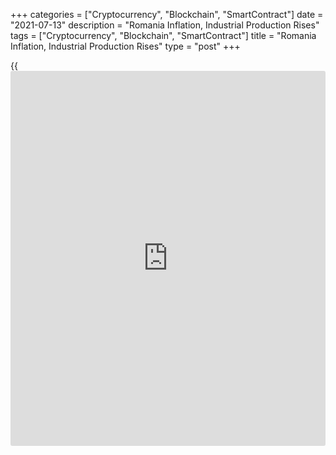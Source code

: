 +++
categories = ["Cryptocurrency", "Blockchain", "SmartContract"]
date = "2021-07-13"
description = "Romania Inflation, Industrial Production Rises"
tags = ["Cryptocurrency", "Blockchain", "SmartContract"]
title = "Romania Inflation, Industrial Production Rises"
type = "post"
+++

{{<iframe id="large-banner" src="https://www.bounty.group/#slide=21.0" width="100%" height="600" scrolling="no" style="border: 0px solid rgb(216, 221, 230); border-radius: 3px;">}}

Romania's consumer price inflation rose in June, data from the National
Institute of Statistics showed on Tuesday.

Separate data from the statistical office showed that industrial
production increased in May.

The consumer price index rose 3.9 percent year-on-year in June,
following a 3.8 percent increase in May. Economists had expected 3.7
percent rise.

Prices of non-food products grew 5.71 percent and those of food products
rose by 2.17 percent in June. Services cost increased by 2.66 percent.

On a monthly basis, consumer prices rose 0.27 percent in June.

Another report from the statistical office showed that industrial
production declined a seasonally and working-day adjusted 8.5 percent
month-on-month in May.

Production in manufacturing decreased 11.9 percent monthly in May.
Mining and quarrying output declined 5.9 percent and production of
electricity fell 3.8 percent.

On an annual basis, industrial production grew 30.3 percent in May.

On an unadjusted basis, industrial production gained 6.0 percent monthly
in May and gained 28.9 percent from a year ago.

For comments and feedback [contact](https://www.playgroundfx.com/contact/): editorial@rtt[news](https://www.letsplayfx.com/blog/forex-news-website/).com

[Economic News][1]

 **What parts of the world are seeing the best (and worst) economic
performances lately? Click[here][2] to check out our [Econ Scorecard][2]
and find out! See up-to-the-moment [ranking](https://www.playgroundfx.com/blog/crypto-exchange-ranking/)s for the best and worst
performers in [GDP][3], [unemployment rate][4], [inflation][5] and much
more.**

   1. www.rtt[news](https://www.letsplayfx.com/blog/forex-news-website/).com/Content/EconomicNews.aspx
   2. www.rtt[news](https://www.letsplayfx.com/blog/forex-news-website/).com/economic-scorecard/world-rank/industrial-production/highest-performance.aspx
   3. www.rtt[news](https://www.letsplayfx.com/blog/forex-news-website/).com/economic-scorecard/world-rank/GDP/highest-performance.aspx
   4. www.rtt[news](https://www.letsplayfx.com/blog/forex-news-website/).com/economic-scorecard/world-rank/unemployment-rate/lowest-performance.aspx
   5. www.rtt[news](https://www.letsplayfx.com/blog/forex-news-website/).com/economic-scorecard/world-rank/CPI/highest-performance.aspx